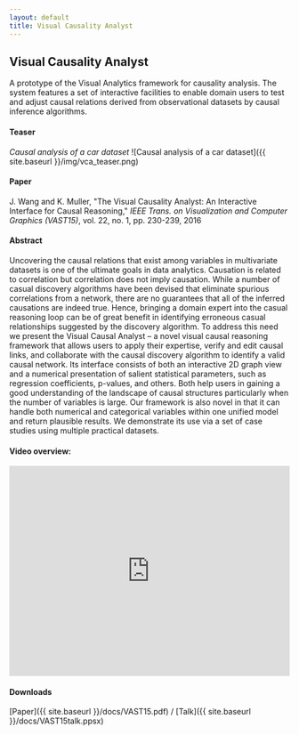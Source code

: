 ```yaml
---
layout: default
title: Visual Causality Analyst
---
```


## Visual Causality Analyst

A prototype of the Visual Analytics framework for causality analysis. The system features a set of interactive facilities to enable domain users to test and adjust causal relations derived from observational datasets by causal inference algorithms.

#### Teaser

*Causal analysis of a car dataset*
![Causal analysis of a car dataset]({{ site.baseurl }}/img/vca_teaser.png)

#### Paper
J. Wang and K. Muller, "The Visual Causality Analyst&#58; An Interactive Interface for Causal Reasoning," *IEEE Trans. on Visualization and Computer Graphics (VAST15)*, vol. 22, no. 1, pp. 230-239, 2016

#### Abstract
Uncovering the causal relations that exist among variables in multivariate datasets is one of the ultimate goals in data analytics. Causation is related to correlation but correlation does not imply causation. While a number of casual discovery algorithms have been devised that eliminate spurious correlations from a network, there are no guarantees that all of the inferred causations are indeed true. Hence, bringing a domain expert into the casual reasoning loop can be of great benefit in identifying erroneous casual relationships suggested by the discovery algorithm. To address this need we present the Visual Causal Analyst – a novel visual causal reasoning framework that allows users to apply their expertise, verify and edit causal links, and collaborate with the causal discovery algorithm to identify a valid causal network. Its interface consists of both an interactive 2D graph view and a numerical presentation of salient statistical parameters, such as regression coefficients, p-values, and others. Both help users in gaining a good understanding of the landscape of causal structures particularly when the number of variables is large. Our framework is also novel in that it can handle both numerical and categorical variables within one unified model and return plausible results. We demonstrate its use via a set of case studies using multiple practical datasets.

#### Video overview:
<iframe width="504" height="378" src="https://www.youtube.com/embed/CHB1ZejXhsA" frameborder="0" allowfullscreen></iframe>

#### Downloads

[Paper]({{ site.baseurl }}/docs/VAST15.pdf) / [Talk]({{ site.baseurl }}/docs/VAST15talk.ppsx)
